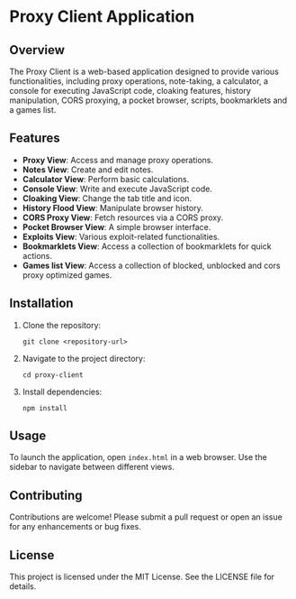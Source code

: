 # Proxy Client Application

## Overview
The Proxy Client is a web-based application designed to provide various functionalities, including proxy operations, note-taking, a calculator, a console for executing JavaScript code, cloaking features, history manipulation, CORS proxying, a pocket browser, scripts, bookmarklets and a games list. 

## Features
- **Proxy View**: Access and manage proxy operations.
- **Notes View**: Create and edit notes.
- **Calculator View**: Perform basic calculations.
- **Console View**: Write and execute JavaScript code.
- **Cloaking View**: Change the tab title and icon.
- **History Flood View**: Manipulate browser history.
- **CORS Proxy View**: Fetch resources via a CORS proxy.
- **Pocket Browser View**: A simple browser interface.
- **Exploits View**: Various exploit-related functionalities.
- **Bookmarklets View**: Access a collection of bookmarklets for quick actions.
- **Games list View**: Access a collection of blocked, unblocked and cors proxy optimized games.

## Installation
1. Clone the repository:
   ```
   git clone <repository-url>
   ```
2. Navigate to the project directory:
   ```
   cd proxy-client
   ```
3. Install dependencies:
   ```
   npm install
   ```

## Usage
To launch the application, open `index.html` in a web browser. Use the sidebar to navigate between different views.

## Contributing
Contributions are welcome! Please submit a pull request or open an issue for any enhancements or bug fixes.

## License
This project is licensed under the MIT License. See the LICENSE file for details.